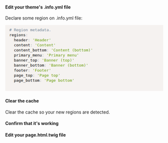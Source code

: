#### Edit your theme's .info.yml file

Declare some region on .info.yml file:

![](/assets/regions_declared.png)

#### Clear the cache

Clear the cache so your new regions are detected.

#### Confirm that it's working

#### Edit your page.html.twig file



